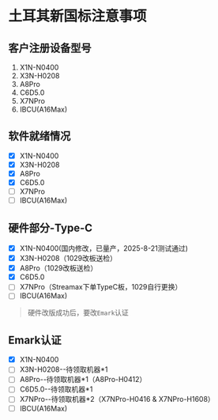 # 土耳其新国标注意事项

## 客户注册设备型号

1. X1N-N0400
2. X3N-H0208
3. A8Pro
4. C6D5.0
5. X7NPro
6. IBCU(A16Max)

## 软件就绪情况

- [x] X1N-N0400
- [x] X3N-H0208
- [x] A8Pro
- [x] C6D5.0
- [ ] X7NPro
- [ ] IBCU(A16Max)

## 硬件部分-Type-C

- [x] X1N-N0400(国内修改，已量产，2025-8-21测试通过)
- [x] X3N-H0208（1029改板送检）
- [x] A8Pro（1029改板送检）
- [x] C6D5.0
- [ ] X7NPro（Streamax下单TypeC板，1029自行更换）
- [ ] IBCU(A16Max)

> 硬件改版成功后，要改`Emark`认证

## Emark认证

- [x] X1N-N0400
- [ ] X3N-H0208--待领取机器*1
- [ ] A8Pro--待领取机器*1（A8Pro-H0412）
- [ ] C6D5.0--待领取机器*1
- [ ] X7NPro--待领取机器*2（X7NPro-H0416 & X7NPro-H1608）
- [ ] IBCU(A16Max)